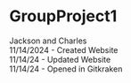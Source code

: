 # GroupProject1 <br>
Jackson and Charles <br>
11/14/2024 - Created Website <br>
11/14/24 - Updated Website <br>
11/14/24 - Opened in Gitkraken